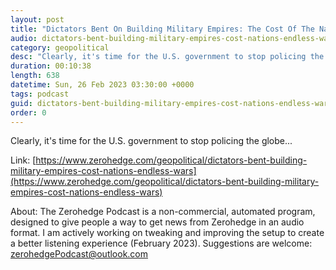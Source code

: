 ```yaml
---
layout: post
title: "Dictators Bent On Building Military Empires: The Cost Of The Nation's Endless Wars"
audio: dictators-bent-building-military-empires-cost-nations-endless-wars-0
category: geopolitical
desc: "Clearly, it's time for the U.S. government to stop policing the globe..."
duration: 00:10:38
length: 638
datetime: Sun, 26 Feb 2023 03:30:00 +0000
tags: podcast
guid: dictators-bent-building-military-empires-cost-nations-endless-wars-0
order: 0
---
```

Clearly, it's time for the U.S. government to stop policing the globe...

Link: [https://www.zerohedge.com/geopolitical/dictators-bent-building-military-empires-cost-nations-endless-wars](https://www.zerohedge.com/geopolitical/dictators-bent-building-military-empires-cost-nations-endless-wars)

About: The Zerohedge Podcast is a non-commercial, automated program, designed to give people a way to get news from Zerohedge in an audio format.  I am actively working on tweaking and improving the setup to create a better listening experience (February 2023).  Suggestions are welcome: [zerohedgePodcast@outlook.com](mailto:zerohedgePodcast@outlook.com)
